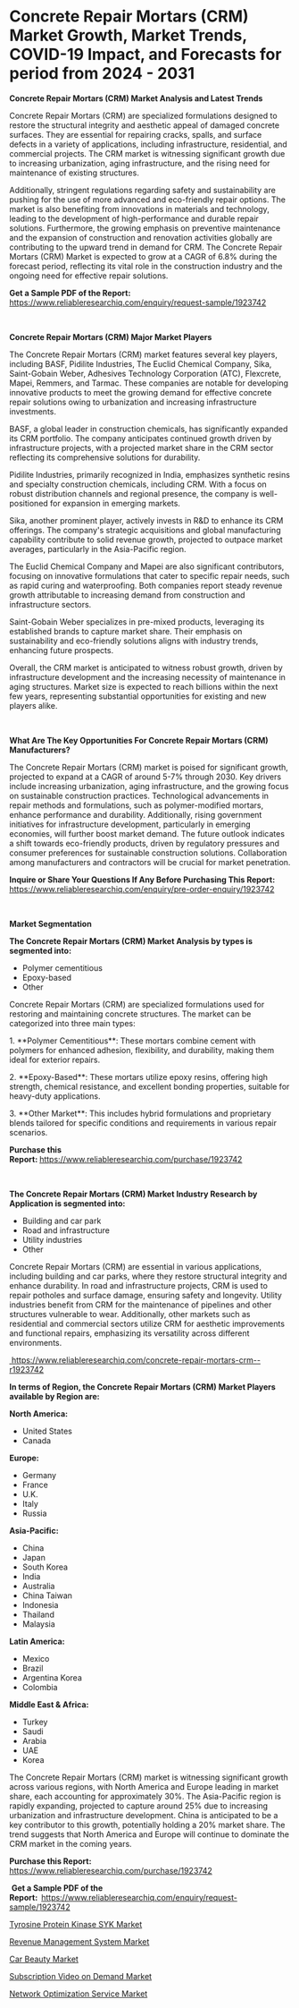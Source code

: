 <p><h1>Concrete Repair Mortars (CRM) Market Growth, Market Trends, COVID-19 Impact, and Forecasts for period from 2024 - 2031</h1></p><p><strong>Concrete Repair Mortars (CRM) Market Analysis and Latest Trends</strong></p>
<p><p>Concrete Repair Mortars (CRM) are specialized formulations designed to restore the structural integrity and aesthetic appeal of damaged concrete surfaces. They are essential for repairing cracks, spalls, and surface defects in a variety of applications, including infrastructure, residential, and commercial projects. The CRM market is witnessing significant growth due to increasing urbanization, aging infrastructure, and the rising need for maintenance of existing structures. </p><p>Additionally, stringent regulations regarding safety and sustainability are pushing for the use of more advanced and eco-friendly repair options. The market is also benefiting from innovations in materials and technology, leading to the development of high-performance and durable repair solutions. Furthermore, the growing emphasis on preventive maintenance and the expansion of construction and renovation activities globally are contributing to the upward trend in demand for CRM. The Concrete Repair Mortars (CRM) Market is expected to grow at a CAGR of 6.8% during the forecast period, reflecting its vital role in the construction industry and the ongoing need for effective repair solutions.</p></p>
<p><strong>Get a Sample PDF of the Report:&nbsp;</strong> <a href="https://www.reliableresearchiq.com/enquiry/request-sample/1923742?utm_campaign=1721&utm_medium=2&utm_source=Github&utm_content=ia&utm_term=24102024&utm_id=concrete-repair-mortars-crm">https://www.reliableresearchiq.com/enquiry/request-sample/1923742</a></p>
<p>&nbsp;</p>
<p><strong>Concrete Repair Mortars (CRM) Major Market Players</strong></p>
<p><p>The Concrete Repair Mortars (CRM) market features several key players, including BASF, Pidilite Industries, The Euclid Chemical Company, Sika, Saint-Gobain Weber, Adhesives Technology Corporation (ATC), Flexcrete, Mapei, Remmers, and Tarmac. These companies are notable for developing innovative products to meet the growing demand for effective concrete repair solutions owing to urbanization and increasing infrastructure investments.</p><p>BASF, a global leader in construction chemicals, has significantly expanded its CRM portfolio. The company anticipates continued growth driven by infrastructure projects, with a projected market share in the CRM sector reflecting its comprehensive solutions for durability.</p><p>Pidilite Industries, primarily recognized in India, emphasizes synthetic resins and specialty construction chemicals, including CRM. With a focus on robust distribution channels and regional presence, the company is well-positioned for expansion in emerging markets.</p><p>Sika, another prominent player, actively invests in R&D to enhance its CRM offerings. The company's strategic acquisitions and global manufacturing capability contribute to solid revenue growth, projected to outpace market averages, particularly in the Asia-Pacific region.</p><p>The Euclid Chemical Company and Mapei are also significant contributors, focusing on innovative formulations that cater to specific repair needs, such as rapid curing and waterproofing. Both companies report steady revenue growth attributable to increasing demand from construction and infrastructure sectors.</p><p>Saint-Gobain Weber specializes in pre-mixed products, leveraging its established brands to capture market share. Their emphasis on sustainability and eco-friendly solutions aligns with industry trends, enhancing future prospects.</p><p>Overall, the CRM market is anticipated to witness robust growth, driven by infrastructure development and the increasing necessity of maintenance in aging structures. Market size is expected to reach billions within the next few years, representing substantial opportunities for existing and new players alike.</p></p>
<p>&nbsp;</p>
<p><strong>What Are The Key Opportunities For Concrete Repair Mortars (CRM) Manufacturers?</strong></p>
<p><p>The Concrete Repair Mortars (CRM) market is poised for significant growth, projected to expand at a CAGR of around 5-7% through 2030. Key drivers include increasing urbanization, aging infrastructure, and the growing focus on sustainable construction practices. Technological advancements in repair methods and formulations, such as polymer-modified mortars, enhance performance and durability. Additionally, rising government initiatives for infrastructure development, particularly in emerging economies, will further boost market demand. The future outlook indicates a shift towards eco-friendly products, driven by regulatory pressures and consumer preferences for sustainable construction solutions. Collaboration among manufacturers and contractors will be crucial for market penetration.</p></p>
<p><strong>Inquire or Share Your Questions If Any Before Purchasing This Report:</strong> <a href="https://www.reliableresearchiq.com/enquiry/pre-order-enquiry/1923742?utm_campaign=1721&utm_medium=2&utm_source=Github&utm_content=ia&utm_term=24102024&utm_id=concrete-repair-mortars-crm">https://www.reliableresearchiq.com/enquiry/pre-order-enquiry/1923742</a></p>
<p>&nbsp;</p>
<p><strong>Market Segmentation</strong></p>
<p><strong>The Concrete Repair Mortars (CRM) Market Analysis by types is segmented into:</strong></p>
<p><ul><li>Polymer cementitious</li><li>Epoxy-based</li><li>Other</li></ul></p>
<p><p>Concrete Repair Mortars (CRM) are specialized formulations used for restoring and maintaining concrete structures. The market can be categorized into three main types: </p><p>1. **Polymer Cementitious**: These mortars combine cement with polymers for enhanced adhesion, flexibility, and durability, making them ideal for exterior repairs.</p><p>   </p><p>2. **Epoxy-Based**: These mortars utilize epoxy resins, offering high strength, chemical resistance, and excellent bonding properties, suitable for heavy-duty applications.</p><p>3. **Other Market**: This includes hybrid formulations and proprietary blends tailored for specific conditions and requirements in various repair scenarios.</p></p>
<p><strong>Purchase this Report:&nbsp;</strong><a href="https://www.reliableresearchiq.com/purchase/1923742?utm_campaign=1721&utm_medium=2&utm_source=Github&utm_content=ia&utm_term=24102024&utm_id=concrete-repair-mortars-crm">https://www.reliableresearchiq.com/purchase/1923742</a></p>
<p>&nbsp;</p>
<p><strong>The Concrete Repair Mortars (CRM) Market Industry Research by Application is segmented into:</strong></p>
<p><ul><li>Building and car park</li><li>Road and infrastructure</li><li>Utility industries</li><li>Other</li></ul></p>
<p><p>Concrete Repair Mortars (CRM) are essential in various applications, including building and car parks, where they restore structural integrity and enhance durability. In road and infrastructure projects, CRM is used to repair potholes and surface damage, ensuring safety and longevity. Utility industries benefit from CRM for the maintenance of pipelines and other structures vulnerable to wear. Additionally, other markets such as residential and commercial sectors utilize CRM for aesthetic improvements and functional repairs, emphasizing its versatility across different environments.</p></p>
<p><a href="https://www.reliableresearchiq.com/concrete-repair-mortars-crm--r1923742?utm_campaign=1721&utm_medium=2&utm_source=Github&utm_content=ia&utm_term=24102024&utm_id=concrete-repair-mortars-crm">&nbsp;https://www.reliableresearchiq.com/concrete-repair-mortars-crm--r1923742</a></p>
<p><strong>In terms of Region, the Concrete Repair Mortars (CRM) Market Players available by Region are:</strong></p>
<p>
    <p> <strong> North America: </strong>
        <ul>
            <li>United States</li>
            <li>Canada</li>
        </ul>
        </p> 
    <p> <strong> Europe: </strong>
        <ul>
            <li>Germany</li>
            <li>France</li>
            <li>U.K.</li>
            <li>Italy</li>
            <li>Russia</li>
        </ul>
        </p> 
    <p> <strong> Asia-Pacific: </strong>
        <ul>
            <li>China</li>
            <li>Japan</li>
            <li>South Korea</li>
            <li>India</li>
            <li>Australia</li>
            <li>China Taiwan</li>
            <li>Indonesia</li>
            <li>Thailand</li>
            <li>Malaysia</li>
        </ul>
        </p> 
    <p> <strong> Latin America: </strong>
        <ul>
            <li>Mexico</li>
            <li>Brazil</li>
            <li>Argentina Korea</li>
            <li>Colombia</li>
        </ul>
        </p> 
    <p> <strong> Middle East & Africa: </strong>
        <ul>
            <li>Turkey</li>
            <li>Saudi</li>
            <li>Arabia</li>
            <li>UAE</li>
            <li>Korea</li>
        </ul>
    </p>
    </p>
<p><p>The Concrete Repair Mortars (CRM) market is witnessing significant growth across various regions, with North America and Europe leading in market share, each accounting for approximately 30%. The Asia-Pacific region is rapidly expanding, projected to capture around 25% due to increasing urbanization and infrastructure development. China is anticipated to be a key contributor to this growth, potentially holding a 20% market share. The trend suggests that North America and Europe will continue to dominate the CRM market in the coming years.</p></p>
<p><strong>Purchase this Report: </strong><a href="https://www.reliableresearchiq.com/purchase/1923742?utm_campaign=1721&utm_medium=2&utm_source=Github&utm_content=ia&utm_term=24102024&utm_id=concrete-repair-mortars-crm">https://www.reliableresearchiq.com/purchase/1923742</a></p>
<p>&nbsp;<strong>Get a Sample PDF of the Report:&nbsp;&nbsp;</strong><a href="https://www.reliableresearchiq.com/enquiry/request-sample/1923742?utm_campaign=1721&utm_medium=2&utm_source=Github&utm_content=ia&utm_term=24102024&utm_id=concrete-repair-mortars-crm">https://www.reliableresearchiq.com/enquiry/request-sample/1923742</a></p>
<p><strong></strong></p>
<p><p><a href="https://www.linkedin.com/pulse/trends-global-tyrosine-protein-kinase-syk-market-forecast-analysis-6se4f?utm_campaign=1721&utm_medium=2&utm_source=Github&utm_content=ia&utm_term=24102024&utm_id=concrete-repair-mortars-crm">Tyrosine Protein Kinase SYK Market</a></p><p><a href="https://www.linkedin.com/pulse/revenue-management-system-market-innovations-trends-comprehensive-jmjaf?utm_campaign=1721&utm_medium=2&utm_source=Github&utm_content=ia&utm_term=24102024&utm_id=concrete-repair-mortars-crm">Revenue Management System Market</a></p><p><a href="https://www.linkedin.com/pulse/global-car-beauty-market-pulse-trends-growth-analysis-2024-2031-klguf?utm_campaign=1721&utm_medium=2&utm_source=Github&utm_content=ia&utm_term=24102024&utm_id=concrete-repair-mortars-crm">Car Beauty Market</a></p><p><a href="https://www.linkedin.com/pulse/unveiling-market-trends-global-subscription-video-demand-growth-yyzaf?utm_campaign=1721&utm_medium=2&utm_source=Github&utm_content=ia&utm_term=24102024&utm_id=concrete-repair-mortars-crm">Subscription Video on Demand Market</a></p><p><a href="https://www.linkedin.com/pulse/emerging-opportunities-challenges-global-network-optimization-jngef?utm_campaign=1721&utm_medium=2&utm_source=Github&utm_content=ia&utm_term=24102024&utm_id=concrete-repair-mortars-crm">Network Optimization Service Market</a></p></p>